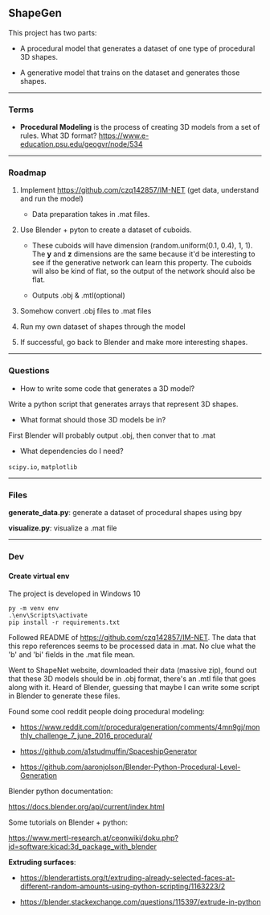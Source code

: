 ## ShapeGen

This project has two parts:

- A procedural model that generates a dataset of one type of procedural 3D shapes. 

- A generative model that trains on the dataset and generates those shapes. 

---

### Terms

- **Procedural Modeling** is the process of creating 3D models from a set of rules. 
What 3D format? 
https://www.e-education.psu.edu/geogvr/node/534

---

### Roadmap

1. Implement https://github.com/czq142857/IM-NET (get data, understand and run the model)

    - Data preparation takes in .mat files. 

2. Use Blender + pyton to create a dataset of cuboids. 

    - These cuboids will have dimension (random.uniform(0.1, 0.4), 1, 1). The **y** and **z** dimensions are the same because it'd be interesting to see if the generative network can learn this property. The cuboids will also be kind of flat, so the output of the network should also be flat.

    - Outputs .obj & .mtl(optional)

3. Somehow convert .obj files to .mat files

4. Run my own dataset of shapes through the model

5. If successful, go back to Blender and make more interesting shapes.

---

### Questions

- How to write some code that generates a 3D model? 

Write a python script that generates arrays that represent 3D shapes. 

- What format should those 3D models be in? 

First Blender will probably output .obj, then conver that to .mat

- What dependencies do I need?

```scipy.io```, ```matplotlib```

---

### Files

**generate_data.py**: generate a dataset of procedural shapes using bpy

**visualize.py**: visualize a .mat file

---

### Dev

#### Create virtual env

The project is developed in Windows 10

```
py -m venv env
.\env\Scripts\activate
pip install -r requirements.txt
```

Followed README of https://github.com/czq142857/IM-NET. The data that this repo references seems to be processed data in .mat. No clue what the 'b' and 'bi' fields in the .mat file mean. 

Went to ShapeNet website, downloaded their data (massive zip), found out that these 3D models should be in .obj format, there's an .mtl file that goes along with it. Heard of Blender, guessing that maybe I can write some script in Blender to generate these files.

Found some cool reddit people doing procedural modeling: 

- https://www.reddit.com/r/proceduralgeneration/comments/4mn9gj/monthly_challenge_7_june_2016_procedural/

- https://github.com/a1studmuffin/SpaceshipGenerator

- https://github.com/aaronjolson/Blender-Python-Procedural-Level-Generation

Blender python documentation:

https://docs.blender.org/api/current/index.html

Some tutorials on Blender + python: 

https://www.mertl-research.at/ceonwiki/doku.php?id=software:kicad:3d_package_with_blender

**Extruding surfaces**:

- https://blenderartists.org/t/extruding-already-selected-faces-at-different-random-amounts-using-python-scripting/1163223/2

- https://blender.stackexchange.com/questions/115397/extrude-in-python



